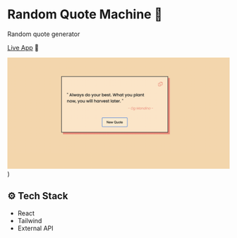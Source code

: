 # Random Quote Machine 🤖

Random quote generator

[Live App](https://guileless-puffpuff-ea6166.netlify.app/) 🥳

![](https://github.com/KellyAtmore/quote-machine/blob/main/public/docs/quote-home.png))

## ⚙ Tech Stack

- React
- Tailwind
- External API
